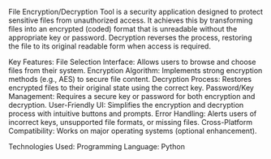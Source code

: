  File Encryption/Decryption Tool is a security application designed to protect sensitive files from unauthorized access. It achieves this by transforming files into an encrypted (coded) format that is unreadable without the appropriate key or password. Decryption reverses the process, restoring the file to its original readable form when access is required.

Key Features:
File Selection Interface: Allows users to browse and choose files from their system.
Encryption Algorithm: Implements strong encryption methods (e.g., AES) to secure file content.
Decryption Process: Restores encrypted files to their original state using the correct key.
Password/Key Management: Requires a secure key or password for both encryption and decryption.
User-Friendly UI: Simplifies the encryption and decryption process with intuitive buttons and prompts.
Error Handling: Alerts users of incorrect keys, unsupported file formats, or missing files.
Cross-Platform Compatibility: Works on major operating systems (optional enhancement).

Technologies Used:
Programming Language: Python 
